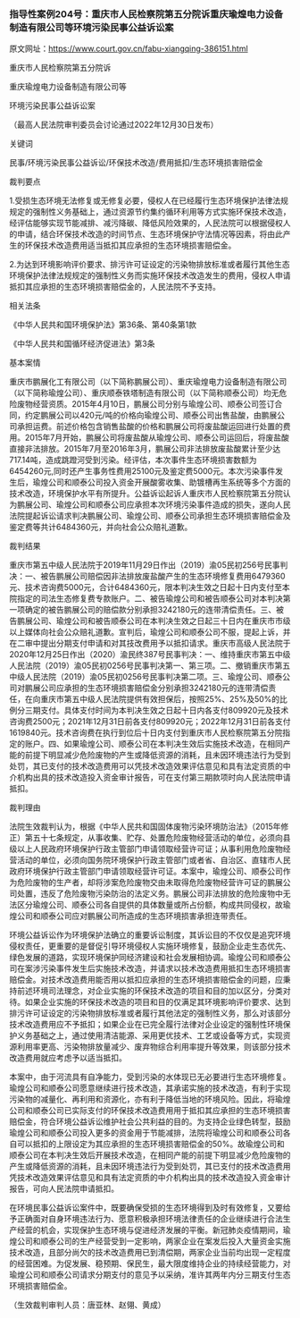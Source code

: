 ### 指导性案例204号：重庆市人民检察院第五分院诉重庆瑜煌电力设备制造有限公司等环境污染民事公益诉讼案
原文网址：https://www.court.gov.cn/fabu-xiangqing-386151.html

重庆市人民检察院第五分院诉

重庆瑜煌电力设备制造有限公司等

环境污染民事公益诉讼案

（最高人民法院审判委员会讨论通过2022年12月30日发布）

关键词

民事/环境污染民事公益诉讼/环保技术改造/费用抵扣/生态环境损害赔偿金

裁判要点

1.受损生态环境无法修复或无修复必要，侵权人在已经履行生态环境保护法律法规规定的强制性义务基础上，通过资源节约集约循环利用等方式实施环保技术改造，经评估能够实现节能减排、减污降碳、降低风险效果的，人民法院可以根据侵权人的申请，结合环保技术改造的时间节点、生态环境保护守法情况等因素，将由此产生的环保技术改造费用适当抵扣其应承担的生态环境损害赔偿金。

2.为达到环境影响评价要求、排污许可证设定的污染物排放标准或者履行其他生态环境保护法律法规规定的强制性义务而实施环保技术改造发生的费用，侵权人申请抵扣其应承担的生态环境损害赔偿金的，人民法院不予支持。

相关法条

《中华人民共和国环境保护法》第36条、第40条第1款

《中华人民共和国循环经济促进法》第3条

基本案情

重庆市鹏展化工有限公司（以下简称鹏展公司）、重庆瑜煌电力设备制造有限公司（以下简称瑜煌公司）、重庆顺泰铁塔制造有限公司（以下简称顺泰公司）均无危险废物经营资质。2015年4月10日，鹏展公司分别与瑜煌公司、顺泰公司签订合同，约定鹏展公司以420元/吨的价格向瑜煌公司、顺泰公司出售盐酸，由鹏展公司承担运费。前述价格包含销售盐酸的价格和鹏展公司将废盐酸运回进行处置的费用。2015年7月开始，鹏展公司将废盐酸从瑜煌公司、顺泰公司运回后，将废盐酸直接非法排放。2015年7月至2016年3月，鹏展公司非法排放废盐酸累计至少达717.14吨，造成跳蹬河受到污染。经评估，本次事件生态环境损害数额为6454260元,同时还产生事务性费用25100元及鉴定费5000元。本次污染事件发生后，瑜煌公司和顺泰公司投入资金开展酸雾收集、助镀槽再生系统等多个方面的技术改造，环境保护水平有所提升。公益诉讼起诉人重庆市人民检察院第五分院认为鹏展公司、瑜煌公司和顺泰公司应承担本次环境污染事件造成的损失，遂向人民法院提起诉讼请求判决鹏展公司、瑜煌公司、顺泰公司承担生态环境损害赔偿金及鉴定费等共计6484360元，并向社会公众赔礼道歉。

裁判结果

重庆市第五中级人民法院于2019年11月29日作出（2019）渝05民初256号民事判决：一、被告鹏展公司赔偿因非法排放废盐酸产生的生态环境修复费用6479360元、技术咨询费5000元，合计6484360元，限本判决生效之日起十日内支付至本院指定的司法生态修复费专款账户。二、被告瑜煌公司和被告顺泰公司对本判决第一项确定的被告鹏展公司的赔偿款分别承担3242180元的连带清偿责任。三、被告鹏展公司、瑜煌公司和被告顺泰公司在本判决生效之日起三十日内在重庆市市级以上媒体向社会公众赔礼道歉。宣判后，瑜煌公司和顺泰公司不服，提起上诉，并在二审中提出分期支付申请和对其技改费用予以抵扣请求。重庆市高级人民法院于2020年12月25日作出（2020）渝民终387号民事判决：一、维持重庆市第五中级人民法院（2019）渝05民初0256号民事判决第一、第三项。二、撤销重庆市第五中级人民法院（2019）渝05民初0256号民事判决第二项。三、瑜煌公司、顺泰公司对鹏展公司应承担的生态环境损害赔偿金分别承担3242180元的连带清偿责任，在向重庆市第五中级人民法院提供有效担保后，按照25%、25%及50%的比例分三期支付。具体支付时间为本判决生效之日起十日内各支付809920元及技术咨询费2500元；2021年12月31日前各支付809920元；2022年12月31日前各支付1619840元。技术咨询费在执行到位后十日内支付到重庆市人民检察院第五分院指定的账户。四、如果瑜煌公司、顺泰公司在本判决生效后实施技术改造，在相同产能的前提下明显减少危险废物的产生或降低资源的消耗，且未因环境违法行为受到处罚，其已支付的技术改造费用可以凭技术改造效果评估意见和具有法定资质的中介机构出具的技术改造投入资金审计报告，可在支付第三期款项时向人民法院申请抵扣。

裁判理由

法院生效裁判认为，根据《中华人民共和国固体废物污染环境防治法》（2015年修正）第五十七条规定，从事收集、贮存、处置危险废物经营活动的单位，必须向县级以上人民政府环境保护行政主管部门申请领取经营许可证；从事利用危险废物经营活动的单位，必须向国务院环境保护行政主管部门或者省、自治区、直辖市人民政府环境保护行政主管部门申请领取经营许可证。本案中，瑜煌公司、顺泰公司作为危险废物的生产者，却将涉案危险废物交由未取得危险废物经营许可证的鹏展公司处置，违反了危险废物污染防治的法定义务。鹏展公司非法排放的危险废物中无法区分瑜煌公司、顺泰公司各自提供的具体数量或所占份额，构成共同侵权，故瑜煌公司和顺泰公司应对鹏展公司所造成的生态环境损害承担连带责任。

环境公益诉讼作为环境保护法确立的重要诉讼制度，其诉讼目的不仅仅是追究环境侵权责任，更重要的是督促引导环境侵权人实施环境修复，鼓励企业走生态优先、绿色发展的道路，实现环境保护同经济建设和社会发展相协调。瑜煌公司和顺泰公司在案涉污染事件发生后实施技术改造，并请求以技术改造费用抵扣生态环境损害赔偿金。对技术改造费用能否用以抵扣应承担的生态环境损害赔偿金的问题，应秉持前述环境司法理念，对企业实施的环保技术改造的项目和目的加以区分，分类对待。如果企业实施的环保技术改造的项目和目的仅满足其环境影响评价要求、达到排污许可证设定的污染物排放标准或者履行其他法定的强制性义务，那么对该部分技术改造费用应不予抵扣；如果企业在已完全履行法律对企业设定的强制性环境保护义务基础之上，通过使用清洁能源、采用更优技术、工艺或设备等方式，实现资源利用率更高、污染物排放量减少、废弃物综合利用率提升等效果，则该部分技术改造费用就应考虑予以适当抵扣。

本案中，由于河流具有自净能力，受到污染的水体现已无必要进行生态环境修复。瑜煌公司和顺泰公司愿意继续进行技术改造，其承诺实施的技术改造，有利于实现污染物的减量化、再利用和资源化，亦有利于降低当地的环境风险。因此，将瑜煌公司和顺泰公司已实际支付的环保技术改造费用用于抵扣其应承担的生态环境损害赔偿金，符合环境公益诉讼维护社会公共利益的目的。为支持企业绿色转型，鼓励瑜煌公司和顺泰公司投入更多的资金用于节能减排，法院将瑜煌公司和顺泰公司各自可以抵扣的上限设定为其应承担的生态环境损害赔偿金的50%。故瑜煌公司和顺泰公司在本判决生效后开展技术改造，在相同产能的前提下明显减少危险废物的产生或降低资源的消耗，且未因环境违法行为受到处罚，其已支付的技术改造费用凭技术改造效果评估意见和具有法定资质的中介机构出具的技术改造投入资金审计报告，可向人民法院申请抵扣。

在环境民事公益诉讼案件中，既要确保受损的生态环境得到及时有效修复，又要给予正确面对自身环境违法行为、愿意积极承担环境法律责任的企业继续进行合法生产经营的机会，实现保护生态环境与促进经济发展的平衡。新冠肺炎疫情期间，瑜煌公司和顺泰公司的生产经营受到一定影响，两家企业在案发后投入大量资金实施技术改造，且部分尚欠的技术改造费用已到清偿期，两家企业当前均出现一定程度的经营困难。为促发展、稳预期、保民生，最大限度维持企业的持续经营能力，对瑜煌公司和顺泰公司请求分期支付的意见予以采纳，准许其两年内分三期支付生态环境损害赔偿金。

（生效裁判审判人员：唐亚林、赵翎、黄成）
